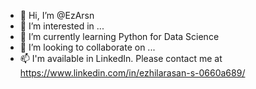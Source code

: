 - 👋 Hi, I’m @EzArsn
- 👀 I’m interested in ...
- 🌱 I’m currently learning Python for Data Science
- 💞️ I’m looking to collaborate on ...
- 📫 I'm available in LinkedIn. Please contact me at https://www.linkedin.com/in/ezhilarasan-s-0660a689/

<!---
EzArsn/EzArsn is a ✨ special ✨ repository because its `README.md` (this file) appears on your GitHub profile.
You can click the Preview link to take a look at your changes.
--->
